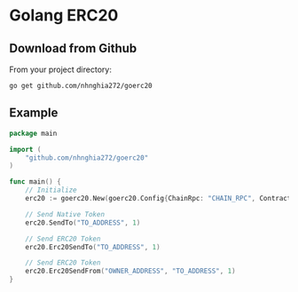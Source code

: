 # Golang ERC20

## Download from Github
From your project directory:
```
go get github.com/nhnghia272/goerc20
```

## Example
```go
package main

import (
	"github.com/nhnghia272/goerc20"
)

func main() {
	// Initialize
	erc20 := goerc20.New(goerc20.Config{ChainRpc: "CHAIN_RPC", Contract: "YOUR_CONTRACT_ADDRESS", Decimals: 18, PrivateKey: "YOUR_PRIVATE_KEY"})

	// Send Native Token
	erc20.SendTo("TO_ADDRESS", 1)

	// Send ERC20 Token
	erc20.Erc20SendTo("TO_ADDRESS", 1)

	// Send ERC20 Token
	erc20.Erc20SendFrom("OWNER_ADDRESS", "TO_ADDRESS", 1)
}
```